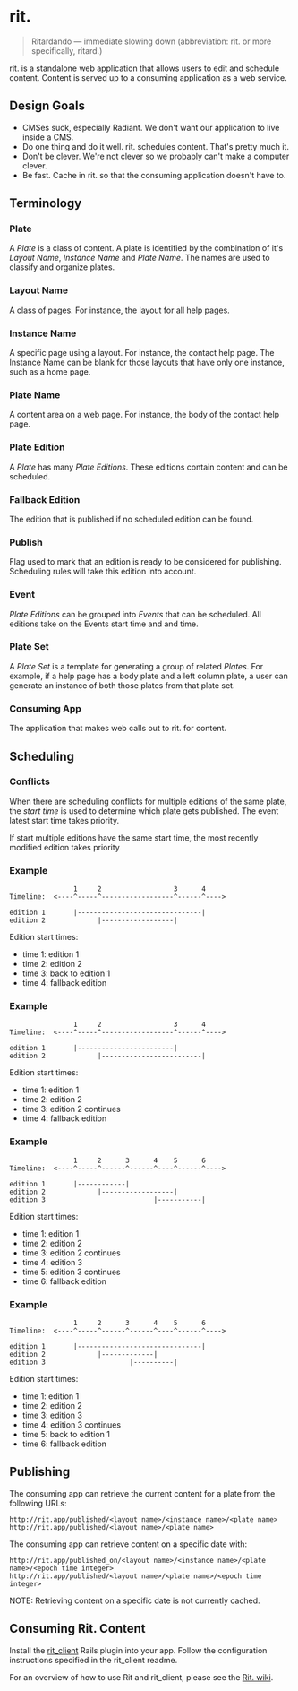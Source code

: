 rit.
====

> Ritardando — immediate slowing down (abbreviation: rit. or more specifically, ritard.)

rit. is a standalone web application that allows users to edit and schedule content.  Content is served up to a consuming application as a web service.


Design Goals
------------
 * CMSes suck, especially Radiant.  We don't want our application to live inside a CMS.
 * Do one thing and do it well.  rit. schedules content.  That's pretty much it.
 * Don't be clever.  We're not clever so we probably can't make a computer clever.
 * Be fast.  Cache in rit. so that the consuming application doesn't have to.


Terminology
-----------
### Plate
A *Plate* is a class of content.  A plate is identified by the combination of it's *Layout Name*, *Instance Name* and *Plate Name*.  The names are used to classify and organize plates.

### Layout Name
A class of pages.  For instance, the layout for all help pages.

### Instance Name
A specific page using a layout.  For instance, the contact help page.  The Instance Name can be blank for those layouts that have only one instance, such as a home page.

### Plate Name
A content area on a web page.  For instance, the body of the contact help page.

### Plate Edition
A *Plate* has many *Plate Editions*.  These editions contain content and can be scheduled.

### Fallback Edition
The edition that is published if no scheduled edition can be found.

### Publish
Flag used to mark that an edition is ready to be considered for publishing.  Scheduling rules will take this edition into account.

### Event
*Plate Editions* can be grouped into *Events* that can be scheduled.  All editions take on the Events start time and and time.

### Plate Set
A *Plate Set* is a template for generating a group of related *Plates*.  For example, if a help page has a body plate and a left column plate, a user can generate an instance of both those plates from that plate set.

### Consuming App
The application that makes web calls out to rit. for content.


Scheduling
----------

### Conflicts
When there are scheduling conflicts for multiple editions of the same plate, the *start time* is used to determine which plate gets published.  The event latest start time takes priority.  

If start multiple editions have the same start time, the most recently modified edition takes priority


### Example
                    1     2                  3      4
    Timeline:  <----^-----^------------------^------^---->
    
    edition 1       |-------------------------------|
    edition 2             |------------------|

Edition start times:

 * time 1: edition 1
 * time 2: edition 2
 * time 3: back to edition 1
 * time 4: fallback edition


### Example
                    1     2                  3      4
    Timeline:  <----^-----^------------------^------^---->
    
    edition 1       |------------------------|
    edition 2             |-------------------------|

Edition start times:

* time 1: edition 1
* time 2: edition 2
* time 3: edition 2 continues
* time 4: fallback edition


### Example
                    1     2      3      4    5      6
    Timeline:  <----^-----^------^------^----^------^---->
    
    edition 1       |------------|
    edition 2             |------------------|
    edition 3                           |-----------|

Edition start times:

 * time 1: edition 1
 * time 2: edition 2
 * time 3: edition 2 continues
 * time 4: edition 3
 * time 5: edition 3 continues
 * time 6: fallback edition
 
 
### Example
                    1     2      3      4    5      6
    Timeline:  <----^-----^------^------^----^------^---->
    
    edition 1       |-------------------------------|
    edition 2             |-------------|
    edition 3                     |----------|

Edition start times:

 * time 1: edition 1
 * time 2: edition 2
 * time 3: edition 3
 * time 4: edition 3 continues
 * time 5: back to edition 1
 * time 6: fallback edition
 
 
Publishing
----------

The consuming app can retrieve the current content for a plate from the following URLs:

    http://rit.app/published/<layout name>/<instance name>/<plate name>
    http://rit.app/published/<layout name>/<plate name>


The consuming app can retrieve content on a specific date with:

    http://rit.app/published_on/<layout name>/<instance name>/<plate name>/<epoch time integer>
    http://rit.app/published/<layout name>/<plate name>/<epoch time integer>

NOTE: Retrieving content on a specific date is not currently cached.


Consuming Rit. Content
----------------------

Install the [rit\_client](http://github.com/briandoll/rit_client) Rails plugin into your app.  Follow the configuration instructions specified in the rit_client readme.

For an overview of how to use Rit and rit_client, please see the [Rit. wiki](http://wiki.github.com/briandoll/Rit/).